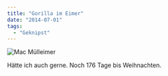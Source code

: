 ```yaml
---
title: "Gorilla im Eimer"
date: "2014-07-01"
tags:
  - "Geknipst"
---
```


![Mac Mülleimer](/img/wpid-wp-14042273686861.jpeg "wp-1404227368686")

Hätte ich auch gerne. Noch 176 Tage bis Weihnachten.
